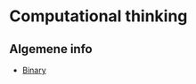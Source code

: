 # Computational thinking



## Algemene info

+ [Binary](https://stasemsoft.github.io/softwarematerial/docs/computational/binary01.pdf)
